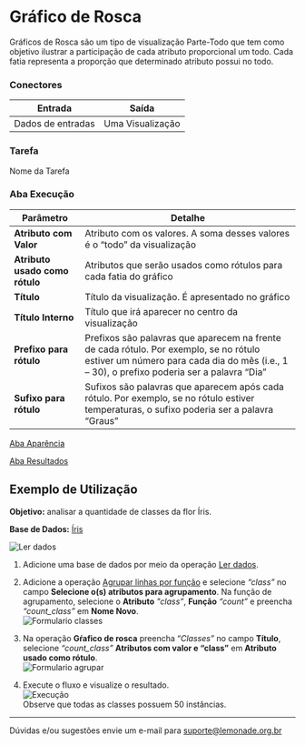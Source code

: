 
# Gráfico de Rosca

Gráficos de Rosca são um tipo de visualização Parte-Todo que tem como objetivo ilustrar a participação de cada atributo proporcional um todo. Cada fatia representa a proporção que determinado atributo possui no todo. 

### Conectores
| Entrada | Saída |
| --- | --- |
| Dados de entradas | Uma Visualização |

### Tarefa
Nome da Tarefa

### Aba Execução

| Parâmetro | Detalhe |
| --- | --- |
| **Atributo com Valor** | Atributo com os valores. A soma desses valores é o “todo” da visualização |
| **Atributo usado como rótulo** | Atributos que serão usados como rótulos para cada fatia do gráfico |
| **Título** | Título da visualização. É apresentado no gráfico |
| **Título Interno** | Título que irá aparecer no centro da visualização |
| **Prefixo para rótulo** | Prefixos são palavras que aparecem na frente de cada rótulo. Por exemplo, se no rótulo estiver um número para cada dia do mês (i.e., 1 – 30), o prefixo poderia ser a palavra “Dia” |
| **Sufixo para rótulo** | Sufixos são palavras que aparecem após cada rótulo. Por exemplo, se no rótulo estiver temperaturas, o sufixo poderia ser a palavra “Graus” |

[Aba Aparência][1]

[Aba Resultados][2]


## Exemplo de Utilização
**Objetivo:** analisar a quantidade de classes da flor Íris.

**Base de Dados:** [Íris][3]
	
![Ler dados](/img/sklearn/visualizacao_de_dados/grafico_de_rosca/image1.png)

1. Adicione uma base de dados por meio da operação [Ler dados][4].
	
2.  Adicione a operação [Agrupar linhas por função][5] e selecione *“class”* no campo **Selecione o(s) atributos para agrupamento**. Na função de agrupamento, selecione o **Atributo** *"class”*, **Função** *“count”* e preencha *“count_class”* em **Nome Novo**. \
	![Formulario classes](/img/sklearn/visualizacao_de_dados/grafico_de_rosca/image3.png)
	

3. Na operação **Gŕafico de rosca** preencha “*Classes”* no campo **Título**, selecione *“count_class”* **Atributos com valor e “class”** em **Atributo usado como rótulo**. \
	![Formulario agrupar](/img/sklearn/visualizacao_de_dados/grafico_de_rosca/image2.png)

4. Execute o fluxo e visualize o resultado. \
	![Execução](/img/sklearn/visualizacao_de_dados/grafico_de_rosca/image4.png) \
	Observe que todas as classes possuem 50 instâncias.

-----

Dúvidas e/ou sugestões envie um e-mail para suporte@lemonade.org.br

[1]: /pt-br/sklearn/documentacao-geral/aba-aparencia.html
[2]: /pt-br/sklearn/documentacao-geral/aba-resultados.html
[3]: /pt-br/sklearn/base-de-dados/#iris
[4]: /pt-br/sklearn/entrada-e-saida/ler-dados.html
[5]: /pt-br/sklearn/manipulacao-de-dados/linha-agrupar-por-funcao.html